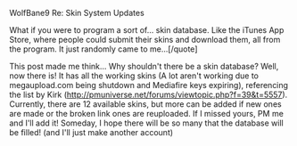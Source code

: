 
WolfBane9
Re: Skin System Updates

What if you were to program a sort of... skin database. Like the iTunes App Store, where people could submit their skins and download them, all from the program. It just randomly came to me...[/quote]

This post made me think... Why shouldn't there be a skin database? Well, now there is! It has all the working skins (A lot aren't working due to megaupload.com being shutdown and Mediafire keys expiring), referencing the list by Kirk (http://pmuniverse.net/forums/viewtopic.php?f=39&t=5557). Currently, there are 12 available skins, but more can be added if new ones are made or the broken link ones are reuploaded. If I missed yours, PM me and I'll add it! Someday, I hope there will be so many that the database will be filled! (and I'll just make another account)
